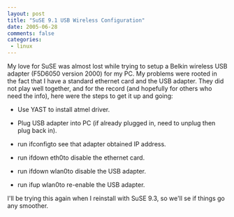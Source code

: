 ```yaml
---
layout: post
title: "SuSE 9.1 USB Wireless Configuration"
date: 2005-06-28
comments: false
categories:
 - linux
---
```


My love for SuSE was almost lost while trying to setup a Belkin wireless USB adapter (F5D6050 version 2000) for my PC. My problems were rooted in the fact that I have a standard ethernet card and the USB adapter. They did not play well together, and for the record (and hopefully for others who need the info), here were the steps to get it up and going:

   
   
  - Use YAST to install atmel driver.

   
  - Plug USB adapter into PC (if already plugged in, need to unplug then plug back in).

   
  - run ifconfigto see that adapter obtained IP address.

   
  - run ifdown eth0to disable the ethernet card.

   
  - run ifdown wlan0to disable the USB adapter.

   
  - run ifup wlan0to re-enable the USB adapter.

   
   
I'll be trying this again when I reinstall with SuSE 9.3, so we'll se if things go any smoother.

